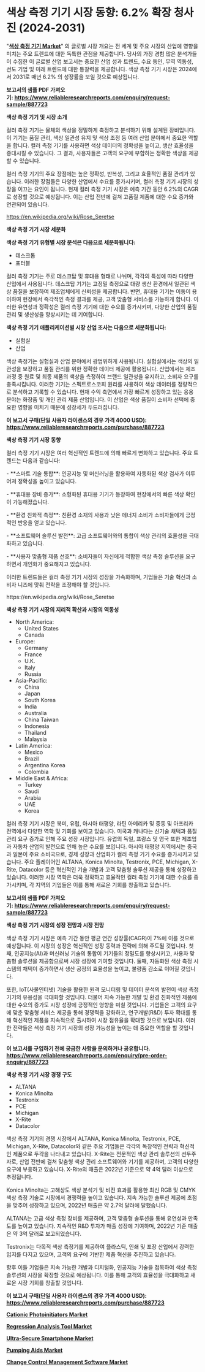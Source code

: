 <p><h1>색상 측정 기기 시장 동향: 6.2% 확장 청사진 (2024-2031)</h1></p><p>"<strong><a href="https://www.reliableresearchreports.com/color-measuring-instrument-r887723?utm_campaign=106&utm_medium=7&utm_source=Github&utm_content=ia&utm_term=12112024&utm_id=color-measuring-instrument">색상 측정 기기 Market</a></strong>" 의 글로벌 시장 개요는 전 세계 및 주요 시장의 산업에 영향을 미치는 주요 트렌드에 대한 독특한 관점을 제공합니다. 당사의 가장 경험 많은 분석가들이 수집한 이 글로벌 산업 보고서는 중요한 산업 성과 트렌드, 수요 동인, 무역 역동성, 선도 기업 및 미래 트렌드에 대한 통찰력을 제공합니다. 색상 측정 기기 시장은 2024에서 2031로 매년 6.2% 의 성장률을 보일 것으로 예상됩니다.</p>
<p><strong>보고서의 샘플 PDF 가져오기:&nbsp;<a href="https://www.reliableresearchreports.com/enquiry/request-sample/887723?utm_campaign=106&utm_medium=7&utm_source=Github&utm_content=ia&utm_term=12112024&utm_id=color-measuring-instrument">https://www.reliableresearchreports.com/enquiry/request-sample/887723</a></strong></p>
<p><strong>색상 측정 기기 및 시장 소개</strong></p>
<p><p>컬러 측정 기기는 물체의 색상을 정밀하게 측정하고 분석하기 위해 설계된 장비입니다. 이 기기는 품질 관리, 색상 일관성 유지 및 색상 조정 등 여러 산업 분야에서 중요한 역할을 합니다. 컬러 측정 기기를 사용하면 색상 데이터의 정확성을 높이고, 생산 효율성을 증대시킬 수 있습니다. 그 결과, 사용자들은 고객의 요구에 부합하는 정확한 색상을 제공할 수 있습니다. </p><p>컬러 측정 기기의 주요 장점에는 높은 정확성, 반복성, 그리고 효율적인 품질 관리가 있습니다. 이러한 장점들은 다양한 산업에서 수요를 증가시키며, 컬러 측정 기기 시장의 성장을 이끄는 요인이 됩니다. 현재 컬러 측정 기기 시장은 예측 기간 동안 6.2%의 CAGR로 성장할 것으로 예상됩니다. 이는 산업 전반에 걸쳐 고품질 제품에 대한 수요 증가와 연관되어 있습니다.</p></p>
<p><a href="https://en.wikipedia.org/wiki/Rose_Seretse?utm_campaign=106&utm_medium=7&utm_source=Github&utm_content=ia&utm_term=12112024&utm_id=color-measuring-instrument">https://en.wikipedia.org/wiki/Rose_Seretse</a></p>
<p><strong>색상 측정 기기 시장 세분화</strong></p>
<p><strong>색상 측정 기기 유형별 시장 분석은 다음으로 세분화됩니다:</strong></p>
<p><ul><li>데스크톱</li><li>포터블</li></ul></p>
<p><p>컬러 측정 기기는 주로 데스크탑 및 휴대용 형태로 나뉘며, 각각의 특성에 따라 다양한 산업에서 사용됩니다. 데스크탑 기기는 고정밀 측정으로 대량 생산 환경에서 일관된 색상 품질을 보장하여 제조업체에게 신뢰성을 제공합니다. 반면, 휴대용 기기는 이동이 용이하여 현장에서 즉각적인 측정 결과를 제공, 고객 맞춤형 서비스를 가능하게 합니다. 이러한 유연성과 정확성은 컬러 측정 기기에 대한 수요를 증가시키며, 다양한 산업의 품질 관리 및 생산성을 향상시키는 데 기여합니다.</p></p>
<p><strong>색상 측정 기기 애플리케이션별 시장 산업 조사는 다음으로 세분화됩니다:</strong></p>
<p><ul><li>실험실</li><li>산업</li></ul></p>
<p><p>색상 측정기는 실험실과 산업 분야에서 광범위하게 사용됩니다. 실험실에서는 색상의 일관성을 보장하고 품질 관리를 위한 정확한 데이터 제공에 활용됩니다. 산업에서는 제조 과정 중 원료 및 최종 제품의 색상을 측정하여 브랜드 일관성을 유지하고, 소비자 요구를 충족시킵니다. 이러한 기기는 스펙트로스코피 원리를 사용하여 색상 데이터를 정량적으로 분석하고 기록할 수 있습니다. 현재 수익 측면에서 가장 빠르게 성장하고 있는 응용 분야는 화장품 및 개인 관리 제품 산업입니다. 이 산업은 색상 품질이 소비자 선택에 중요한 영향을 미치기 때문에 성장세가 두드러집니다.</p></p>
<p><strong>이 보고서 구매(단일 사용자 라이센스의 경우 가격 4000 USD): <a href="https://www.reliableresearchreports.com/purchase/887723?utm_campaign=106&utm_medium=7&utm_source=Github&utm_content=ia&utm_term=12112024&utm_id=color-measuring-instrument">https://www.reliableresearchreports.com/purchase/887723</a></strong></p>
<p><strong>색상 측정 기기 시장 동향</strong></p>
<p><p>컬러 측정 기기 시장은 여러 혁신적인 트렌드에 의해 빠르게 변화하고 있습니다. 주요 트렌드는 다음과 같습니다:</p><p>- **스마트 기술 통합**: 인공지능 및 머신러닝을 활용하여 자동화된 색상 검사가 이루어져 정확성을 높이고 있습니다.</p><p>- **휴대용 장비 증가**: 소형화된 휴대용 기기가 등장하여 현장에서의 빠른 색상 확인이 가능해졌습니다.</p><p>- **환경 친화적 측정**: 친환경 소재의 사용과 낮은 에너지 소비가 소비자들에게 긍정적인 반응을 얻고 있습니다.</p><p>- **소프트웨어 솔루션 발전**: 고급 소프트웨어와의 통합이 색상 관리의 효율성을 극대화하고 있습니다.</p><p>- **사용자 맞춤형 제품 선호**: 소비자들이 자신에게 적합한 색상 측정 솔루션을 요구하면서 개인화가 중요해지고 있습니다.</p><p>이러한 트렌드들은 컬러 측정 기기 시장의 성장을 가속화하며, 기업들은 기술 혁신과 소비자 니즈에 맞춰 전략을 조정해야 할 것입니다.</p></p>
<p>https://en.wikipedia.org/wiki/Rose_Seretse</p>
<p><strong>색상 측정 기기 시장의 지리적 확산과 시장의 역동성</strong></p>
<p><ul>
    <li>
        North America:
        <ul>
            <li>United States</li>
            <li>Canada</li>
        </ul>
    </li>
    <li>
        Europe:
        <ul>
            <li>Germany</li>
            <li>France</li>
            <li>U.K.</li>
            <li>Italy</li>
            <li>Russia</li>
        </ul>
    </li>
    <li>
        Asia-Pacific:
        <ul>
            <li>China</li>
            <li>Japan</li>
            <li>South Korea</li>
            <li>India</li>
            <li>Australia</li>
            <li>China Taiwan</li>
            <li>Indonesia</li>
            <li>Thailand</li>
            <li>Malaysia</li>
        </ul>
    </li>
    <li>
        Latin America:
        <ul>
            <li>Mexico</li>
            <li>Brazil</li>
            <li>Argentina Korea</li>
            <li>Colombia</li>
        </ul>
    </li>
    <li>
        Middle East & Africa:
        <ul>
            <li>Turkey</li>
            <li>Saudi</li>
            <li>Arabia</li>
            <li>UAE</li>
            <li>Korea</li>
        </ul>
    </li>
    </ul></p>
<p><p>컬러 측정 기기 시장은 북미, 유럽, 아시아 태평양, 라틴 아메리카 및 중동 및 아프리카 전역에서 다양한 역학 및 기회를 보이고 있습니다. 미국과 캐나다는 신기술 채택과 품질 관리 요구 증가로 인해 주요 성장 시장입니다. 유럽의 독일, 프랑스 및 영국 또한 제조업과 자동차 산업의 발전으로 인해 높은 수요를 보입니다. 아시아 태평양 지역에서는 중국과 일본이 주요 소비국으로, 경제 성장과 산업화가 컬러 측정 기기 수요를 증가시키고 있습니다. 주요 플레이어인 ALTANA, Konica Minolta, Testronix, PCE, Michigan, X-Rite, Datacolor 등은 혁신적인 기술 개발과 고객 맞춤형 솔루션 제공을 통해 성장하고 있습니다. 이러한 시장 역학은 더욱 정확하고 효율적인 컬러 측정 기기에 대한 수요를 증가시키며, 각 지역의 기업들은 이를 통해 새로운 기회를 창출하고 있습니다.</p></p>
<p><strong>보고서의 샘플 PDF 가져오기:&nbsp;<a href="https://www.reliableresearchreports.com/enquiry/request-sample/887723?utm_campaign=106&utm_medium=7&utm_source=Github&utm_content=ia&utm_term=12112024&utm_id=color-measuring-instrument">https://www.reliableresearchreports.com/enquiry/request-sample/887723</a></strong></p>
<p><strong>색상 측정 기기 시장의 성장 전망과 시장 전망</strong></p>
<p><p>색상 측정 기기 시장은 예측 기간 동안 평균 연간 성장률(CAGR)이 7%에 이를 것으로 예상됩니다. 이 시장의 성장은 혁신적인 성장 동력과 전략에 의해 주도될 것입니다. 첫째, 인공지능(AI)과 머신러닝 기술의 통합이 기기들의 정밀도를 향상시키고, 사용자 맞춤형 솔루션을 제공함으로써 시장 성장에 기여할 것입니다. 둘째, 자동화된 색상 측정 시스템의 채택이 증가하면서 생산 공정의 효율성을 높이고, 불량품 감소로 이어질 것입니다.</p><p>또한, IoT(사물인터넷) 기술을 활용한 원격 모니터링 및 데이터 분석의 발전이 색상 측정 기기의 유용성을 극대화할 것입니다. 더불어 지속 가능한 개발 및 환경 친화적인 제품에 대한 수요의 증가도 시장 성장에 긍정적인 영향을 미칠 것입니다. 기업들은 고객의 요구에 맞춘 맞춤형 서비스 제공을 통해 경쟁력을 강화하고, 연구개발(R&D) 투자 확대를 통해 혁신적인 제품을 지속적으로 출시하여 시장 점유율을 확대할 것으로 보입니다. 이러한 전략들은 색상 측정 기기 시장의 성장 가능성을 높이는 데 중요한 역할을 할 것입니다.</p></p>
<p><strong>이 보고서를 구입하기 전에 궁금한 사항을 문의하거나 공유합니다. <a href="https://www.reliableresearchreports.com/enquiry/pre-order-enquiry/887723?utm_campaign=106&utm_medium=7&utm_source=Github&utm_content=ia&utm_term=12112024&utm_id=color-measuring-instrument">https://www.reliableresearchreports.com/enquiry/pre-order-enquiry/887723</a></strong></p>
<p><strong>색상 측정 기기 시장 경쟁 구도</strong></p>
<p><ul><li>ALTANA</li><li>Konica Minolta</li><li>Testronix</li><li>PCE</li><li>Michigan</li><li>X-Rite</li><li>Datacolor</li></ul></p>
<p><p>색상 측정 기기의 경쟁 시장에서 ALTANA, Konica Minolta, Testronix, PCE, Michigan, X-Rite, Datacolor와 같은 주요 기업들은 각각의 독창적인 전략과 혁신적인 제품으로 두각을 나타내고 있습니다. X-Rite는 전문적인 색상 관리 솔루션의 선두주자로, 산업 전반에 걸쳐 맞춤형 색상 관리 소프트웨어와 기기를 제공하며, 고객의 다양한 요구에 부응하고 있습니다. X-Rite의 매출은 2022년 기준으로 약 4억 달러 이상으로 추정됩니다.</p><p>Konica Minolta는 고해상도 색상 분석기 및 비전 효과를 활용한 최신 RGB 및 CMYK 색상 측정 기술로 시장에서 경쟁력을 높이고 있습니다. 지속 가능한 솔루션 제공에 초점을 맞추어 성장하고 있으며, 2022년 매출은 약 2.7억 달러에 달했습니다.</p><p>ALTANA는 고급 색상 측정 장비를 제공하며, 고객 맞춤형 솔루션을 통해 유연성과 만족도를 높이고 있습니다. 지속적인 R&D 투자가 매출 성장에 기여하며, 2022년 기준 매출은 약 3억 달러로 보고되었습니다. </p><p>Testronix는 다목적 색상 측정기를 제공하여 플라스틱, 인쇄 및 포장 산업에서 강력한 입지를 다지고 있으며, 고객의 요구에 기반한 제품 혁신을 추진하고 있습니다. </p><p>향후 이들 기업들은 지속 가능한 개발과 디지털화, 인공지능 기술을 접목하여 색상 측정 솔루션의 시장을 확장할 것으로 예상됩니다. 이를 통해 고객의 효율성을 극대화하고 새로운 시장 기회를 창출할 것입니다.</p></p>
<p><strong>이 보고서 구매(단일 사용자 라이센스의 경우 가격 4000 USD): <a href="https://www.reliableresearchreports.com/purchase/887723?utm_campaign=106&utm_medium=7&utm_source=Github&utm_content=ia&utm_term=12112024&utm_id=color-measuring-instrument">https://www.reliableresearchreports.com/purchase/887723</a></strong></p>
<p><strong><p><a href="https://github.com/NasrinKhan99/Market-Research-Report-List-1/blob/main/cationic-photoinitiators-market.md?utm_campaign=106&utm_medium=7&utm_source=Github&utm_content=ia&utm_term=12112024&utm_id=color-measuring-instrument">Cationic Photoinitiators Market</a></p><p><a href="https://issuu.com/reportprime-2/docs/regression-analysis-tool-market-siz_23d3edb07b6090?utm_campaign=106&utm_medium=7&utm_source=Github&utm_content=ia&utm_term=12112024&utm_id=color-measuring-instrument">Regression Analysis Tool Market</a></p><p><a href="https://www.linkedin.com/pulse/global-ultra-secure-smartphone-market-opportunities-challenges2024-upl6c?utm_campaign=106&utm_medium=7&utm_source=Github&utm_content=ia&utm_term=12112024&utm_id=color-measuring-instrument">Ultra-Secure Smartphone Market</a></p><p><a href="https://github.com/JamesCox407/Market-Research-Report-List-1/blob/main/pumping-aids-market.md?utm_campaign=106&utm_medium=7&utm_source=Github&utm_content=ia&utm_term=12112024&utm_id=color-measuring-instrument">Pumping Aids Market</a></p><p><a href="https://issuu.com/reportprime-2/docs/change-control-management-software-_661158c3b50d5d?utm_campaign=106&utm_medium=7&utm_source=Github&utm_content=ia&utm_term=12112024&utm_id=color-measuring-instrument">Change Control Management Software Market</a></p></strong></p>
<p></p>
